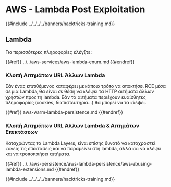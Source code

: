 # AWS - Lambda Post Exploitation

{{#include ../../../../banners/hacktricks-training.md}}

## Lambda

Για περισσότερες πληροφορίες ελέγξτε:

{{#ref}}
../../aws-services/aws-lambda-enum.md
{{#endref}}

### Κλοπή Αιτημάτων URL Άλλων Lambda

Εάν ένας επιτιθέμενος καταφέρει με κάποιο τρόπο να αποκτήσει RCE μέσα σε μια Lambda, θα είναι σε θέση να κλέψει τα HTTP αιτήματα άλλων χρηστών προς τη lambda. Εάν τα αιτήματα περιέχουν ευαίσθητες πληροφορίες (cookies, διαπιστευτήρια...) θα μπορεί να τα κλέψει.

{{#ref}}
aws-warm-lambda-persistence.md
{{#endref}}

### Κλοπή Αιτημάτων URL Άλλων Lambda & Αιτημάτων Επεκτάσεων

Καταχρώντας τα Lambda Layers, είναι επίσης δυνατό να καταχραστεί κανείς τις επεκτάσεις και να παραμείνει στη lambda, αλλά και να κλέψει και να τροποποιήσει αιτήματα.

{{#ref}}
../../aws-persistence/aws-lambda-persistence/aws-abusing-lambda-extensions.md
{{#endref}}

{{#include ../../../../banners/hacktricks-training.md}}
